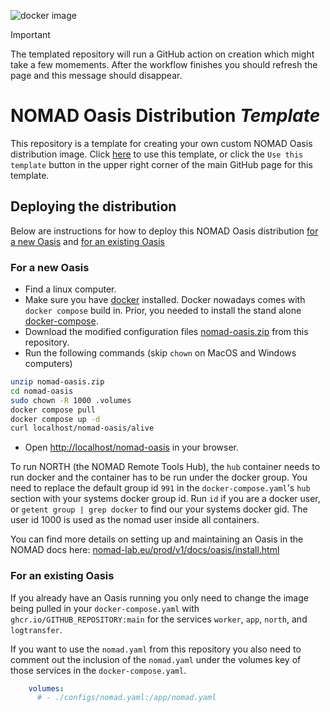![docker image](https://github.com/FAIRmat-NFDI/nomad-distribution-template/actions/workflows/docker-publish.yml/badge.svg)

> [!IMPORTANT] 
> The templated repository will run a GitHub action on creation which might take a few momements.
> After the workflow finishes you should refresh the page and this message should disappear.

# NOMAD Oasis Distribution *Template*
This repository is a template for creating your own custom NOMAD Oasis distribution image.
Click [here](https://github.com/new?template_name=nomad-distribution-template&template_owner=FAIRmat-NFDI)
to use this template, or click the `Use this template` button in the upper right corner of
the main GitHub page for this template.

## Deploying the distribution

Below are instructions for how to deploy this NOMAD Oasis distribution
[for a new Oasis](#for-a-new-oasis) and [for an existing Oasis](#for-an-existing-oasis)

### For a new Oasis

- Find a linux computer.
- Make sure you have [docker](https://docs.docker.com/engine/install/) installed.
Docker nowadays comes with `docker compose` build in. Prior, you needed to
install the stand alone [docker-compose](https://docs.docker.com/compose/install/).
- Download the modified configuration files [nomad-oasis.zip](nomad-oasis.zip) from this repository.
- Run the following commands (skip `chown` on MacOS and Windows computers)


```sh
unzip nomad-oasis.zip
cd nomad-oasis
sudo chown -R 1000 .volumes
docker compose pull
docker compose up -d
curl localhost/nomad-oasis/alive
```

- Open [http://localhost/nomad-oasis](http://localhost/nomad-oasis) in your browser.

To run NORTH (the NOMAD Remote Tools Hub), the `hub` container needs to run docker and
the container has to be run under the docker group. You need to replace the default group
id `991` in the `docker-compose.yaml`'s `hub` section with your systems docker group id.
Run `id` if you are a docker user, or `getent group | grep docker` to find our your
systems docker gid. The user id 1000 is used as the nomad user inside all containers.

You can find more details on setting up and maintaining an Oasis in the NOMAD docs here:
[nomad-lab.eu/prod/v1/docs/oasis/install.html](https://nomad-lab.eu/prod/v1/docs/oasis/install.html)

### For an existing Oasis

If you already have an Oasis running you only need to change the image being pulled in
your `docker-compose.yaml` with `ghcr.io/GITHUB_REPOSITORY:main` for the services
`worker`, `app`, `north`, and `logtransfer`.

If you want to use the `nomad.yaml` from this repository you also need to comment out
the inclusion of the `nomad.yaml` under the volumes key of those services in the
`docker-compose.yaml`.

```yaml
    volumes:
      # - ./configs/nomad.yaml:/app/nomad.yaml
```
